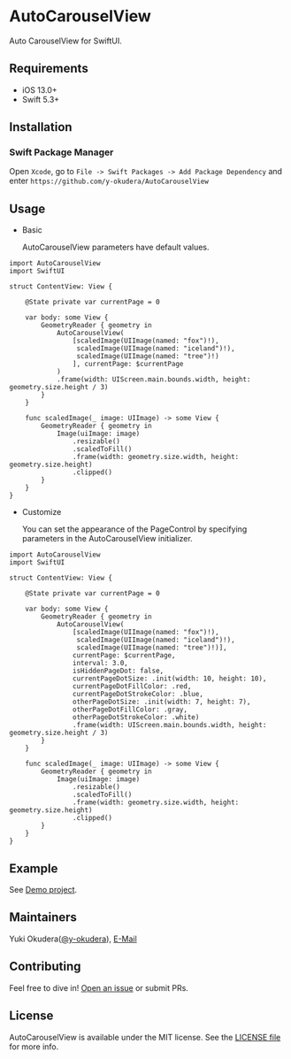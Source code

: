 # AutoCarouselView
Auto CarouselView for SwiftUI.



## Requirements

- iOS 13.0+
- Swift 5.3+



## Installation

### Swift Package Manager

Open `Xcode`, go to `File -> Swift Packages -> Add Package Dependency` and enter `https://github.com/y-okudera/AutoCarouselView`



## Usage

- Basic

  AutoCarouselView parameters have default values.

```
import AutoCarouselView
import SwiftUI

struct ContentView: View {
    
    @State private var currentPage = 0
    
    var body: some View {
        GeometryReader { geometry in
            AutoCarouselView(
                [scaledImage(UIImage(named: "fox")!),
                 scaledImage(UIImage(named: "iceland")!),
                 scaledImage(UIImage(named: "tree")!)
                ], currentPage: $currentPage
            )
            .frame(width: UIScreen.main.bounds.width, height: geometry.size.height / 3)
        }
    }

    func scaledImage(_ image: UIImage) -> some View {
        GeometryReader { geometry in
            Image(uiImage: image)
                .resizable()
                .scaledToFill()
                .frame(width: geometry.size.width, height: geometry.size.height)
                .clipped()
        }
    }
}
```



- Customize

  You can set the appearance of the PageControl by specifying parameters in the AutoCarouselView initializer.

```
import AutoCarouselView
import SwiftUI

struct ContentView: View {
    
    @State private var currentPage = 0
    
    var body: some View {
        GeometryReader { geometry in
            AutoCarouselView(
                [scaledImage(UIImage(named: "fox")!),
                 scaledImage(UIImage(named: "iceland")!),
                 scaledImage(UIImage(named: "tree")!)],
                currentPage: $currentPage,
                interval: 3.0,
                isHiddenPageDot: false,
                currentPageDotSize: .init(width: 10, height: 10),
                currentPageDotFillColor: .red,
                currentPageDotStrokeColor: .blue,
                otherPageDotSize: .init(width: 7, height: 7),
                otherPageDotFillColor: .gray,
                otherPageDotStrokeColor: .white)
                .frame(width: UIScreen.main.bounds.width, height: geometry.size.height / 3)
        }
    }
    
    func scaledImage(_ image: UIImage) -> some View {
        GeometryReader { geometry in
            Image(uiImage: image)
                .resizable()
                .scaledToFill()
                .frame(width: geometry.size.width, height: geometry.size.height)
                .clipped()
        }
    }
}
```



## Example

See [Demo project](https://github.com/y-okudera/AutoCarouselView/blob/main/Demo).



## Maintainers

Yuki Okudera([@y-okudera](https://github.com/y-okudera)), [E-Mail](mailto:appledev.yuoku@gmail.com)



## Contributing

Feel free to dive in! [Open an issue](https://github.com/y-okudera/AutoCarouselView/issues/new) or submit PRs.



## License

AutoCarouselView is available under the MIT license. See the [LICENSE file](https://github.com/y-okudera/AutoCarouselView/blob/main/LICENSE) for more info.

